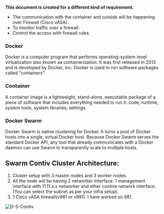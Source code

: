 
**This document is created for a different kind of requirement.**

 - The communication with the container and outside will be happening over Firewall
(Cisco vASA).
 - To monitor traffic over a firewall.
 - Control the access with firewall rules.

### Docker

Docker is a computer program that performs operating-system-level virtualization also known as containerization. It was first released in 2013 and is developed by Docker, Inc. Docker is used to run software packages called "containers".

### Container

A container image is a lightweight, stand-alone, executable package of a piece of software that includes everything needed to run it: code, runtime, system tools, system libraries, settings.


### Docker Swarm

Docker Swarm is native clustering for Docker. It turns a pool of Docker hosts into a single, virtual Docker host. Because Docker Swarm serves the standard Docker API, any tool that already communicates with a Docker daemon can use Swarm to transparently scale to multiple hosts.

## Swarm Contiv Cluster Architecture:


1. Cluster setup with 3 master nodes and 3 worker nodes.
2. All the node will be having 2 networker Interface. 1 management interface with 11.11.x.x networker and other contive network interface.(You can select the subnet as per your infra setup).
3. 1 Cisco vASA firewall(v981 or v991). I have worked on 981.


![D-S-Contiv](https://github.com/bishnuroy/Docker-Swarm-Contiv/blob/master/Image/D-S-Contiv.png)


 
